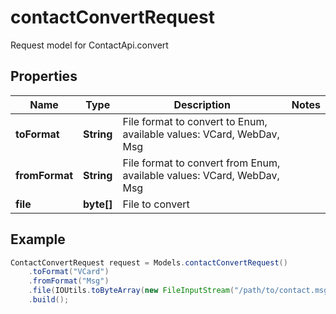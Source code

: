 # contactConvertRequest

Request model for ContactApi.convert

## Properties

Name | Type | Description | Notes
---- | ---- | ----------- | -----
**toFormat** | **String**| File format to convert to Enum, available values: VCard, WebDav, Msg |
**fromFormat** | **String**| File format to convert from Enum, available values: VCard, WebDav, Msg |
**file** | **byte[]**| File to convert |

## Example
```java
ContactConvertRequest request = Models.contactConvertRequest()
    .toFormat("VCard")
    .fromFormat("Msg")
    .file(IOUtils.toByteArray(new FileInputStream("/path/to/contact.msg")))
    .build();
```

